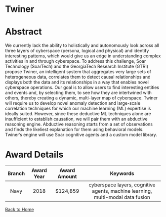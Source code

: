 
Twiner
======

# Abstract


We currently lack the ability to holistically and autonomously look across all three layers of cyberspace (persona, logical and physical) and identify interesting patterns, which would give us an edge in understanding complex activities in and through cyberspace. To address this challenge, Soar Technology (SoarTech) and the GeorgiaTech Research Institute (GTRI) propose Twiner, an intelligent system that aggregates very large sets of heterogeneous data, correlates them to detect causal relationships and displays both the data and its relationships in a way that enables novel cyberspace operations. Our goal is to allow users to find interesting entities and events and, by selecting them, to see how they are intertwined with others, thereby creating a dynamic, multi-layer map of cyberspace. Twiner will require us to develop novel anomaly detection and large-scale correlation techniques for which our machine learning (ML) expertise is ideally suited. However, since these deductive ML techniques alone are insufficient to establish causation, we will pair them with an abductive reasoning engine. Abductive reasoning starts from a set of observations and finds the likeliest explanation for them using behavioral models. Twiner’s engine will use Soar cognitive agents and a custom model library.  

# Award Details

|Branch|Award Year|Award Amount|Keywords|
| :---: | :---: | :---: | :---: |
|Navy|2018|$124,859|cyberspace layers, cognitive agents, machine learning, multi-modal data fusion|
  
  


[Back to Home](https://github.com/chrischow/dod_sbir_awards/Reports/JH/#2008)